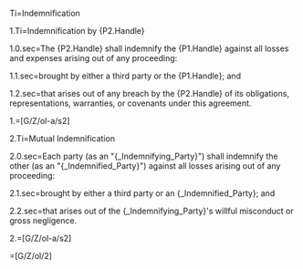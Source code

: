 Ti=Indemnification

1.Ti=Indemnification by {P2.Handle}

1.0.sec=The {P2.Handle} shall indemnify the {P1.Handle} against all losses and expenses arising out of any proceeding:

1.1.sec=brought by either a third party or the {P1.Handle}; and

1.2.sec=that arises out of any breach by the {P2.Handle} of its obligations, representations, warranties, or covenants under this agreement.

1.=[G/Z/ol-a/s2]

2.Ti=Mutual Indemnification

2.0.sec=Each party (as an "{_Indemnifying_Party}") shall indemnify the other (as an "{_Indemnified_Party}") against all losses arising out of any proceeding:

2.1.sec=brought by either a third party or an {_Indemnified_Party}; and

2.2.sec=that arises out of the {_Indemnifying_Party}'s willful misconduct or gross negligence.

2.=[G/Z/ol-a/s2]

=[G/Z/ol/2]
